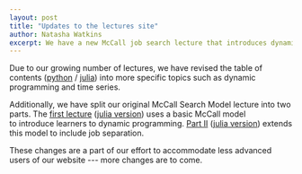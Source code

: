 ```yaml
---
layout: post
title: "Updates to the lectures site"
author: Natasha Watkins
excerpt: We have a new McCall job search lecture that introduces dynamic programming, and a revised table of contents for the lecture site.
---
```


Due to our growing number of lectures, we have revised the table of contents ([python](https://lectures.quantecon.org/py/) / [julia](https://lectures.quantecon.org/jl/)) into more specific topics such as dynamic programming and time series.

Additionally, we have split our original McCall Search Model lecture into two parts. The [first lecture](https://lectures.quantecon.org/py/mccall_model.html) ([julia](https://lectures.quantecon.org/jl/dynamic_programming/mccall_model_with_separation.html)[ version](https://lectures.quantecon.org/jl/dynamic_programming/mccall_model.html)) uses a basic McCall model to introduce learners to dynamic programming. [Part II](https://lectures.quantecon.org/jl/dynamic_programming/mccall_model_with_separation.html) ([julia](https://lectures.quantecon.org/jl/dynamic_programming/mccall_model_with_separation.html)[ version](https://lectures.quantecon.org/jl/dynamic_programming/mccall_model_with_separation.html)) extends this model to include job separation.

These changes are a part of our effort to accommodate less advanced users of our website --- more changes are to come.
